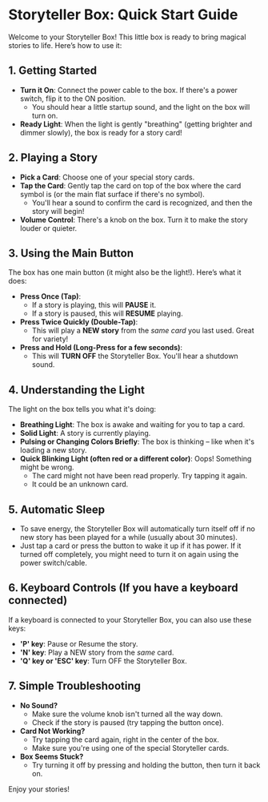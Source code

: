 # Storyteller Box: Quick Start Guide

Welcome to your Storyteller Box! This little box is ready to bring magical stories to life. Here’s how to use it:

## 1. Getting Started

*   **Turn it On**: Connect the power cable to the box. If there's a power switch, flip it to the ON position.
    *   You should hear a little startup sound, and the light on the box will turn on.
*   **Ready Light**: When the light is gently "breathing" (getting brighter and dimmer slowly), the box is ready for a story card!

## 2. Playing a Story

*   **Pick a Card**: Choose one of your special story cards.
*   **Tap the Card**: Gently tap the card on top of the box where the card symbol is (or the main flat surface if there's no symbol).
    *   You'll hear a sound to confirm the card is recognized, and then the story will begin!
*   **Volume Control**: There's a knob on the box. Turn it to make the story louder or quieter.

## 3. Using the Main Button

The box has one main button (it might also be the light!). Here’s what it does:

*   **Press Once (Tap)**:
    *   If a story is playing, this will **PAUSE** it.
    *   If a story is paused, this will **RESUME** playing.
*   **Press Twice Quickly (Double-Tap)**:
    *   This will play a **NEW story** from the *same card* you last used. Great for variety!
*   **Press and Hold (Long-Press for a few seconds)**:
    *   This will **TURN OFF** the Storyteller Box. You'll hear a shutdown sound.

## 4. Understanding the Light

The light on the box tells you what it's doing:

*   **Breathing Light**: The box is awake and waiting for you to tap a card.
*   **Solid Light**: A story is currently playing.
*   **Pulsing or Changing Colors Briefly**: The box is thinking – like when it's loading a new story.
*   **Quick Blinking Light (often red or a different color)**: Oops! Something might be wrong.
    *   The card might not have been read properly. Try tapping it again.
    *   It could be an unknown card.

## 5. Automatic Sleep

*   To save energy, the Storyteller Box will automatically turn itself off if no new story has been played for a while (usually about 30 minutes).
*   Just tap a card or press the button to wake it up if it has power. If it turned off completely, you might need to turn it on again using the power switch/cable.

## 6. Keyboard Controls (If you have a keyboard connected)

If a keyboard is connected to your Storyteller Box, you can also use these keys:

*   **'P' key**: Pause or Resume the story.
*   **'N' key**: Play a NEW story from the *same* card.
*   **'Q' key or 'ESC' key**: Turn OFF the Storyteller Box.

## 7. Simple Troubleshooting

*   **No Sound?**
    *   Make sure the volume knob isn't turned all the way down.
    *   Check if the story is paused (try tapping the button once).
*   **Card Not Working?**
    *   Try tapping the card again, right in the center of the box.
    *   Make sure you're using one of the special Storyteller cards.
*   **Box Seems Stuck?**
    *   Try turning it off by pressing and holding the button, then turn it back on.

Enjoy your stories!
